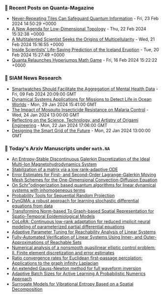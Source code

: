 ### 📝 Recent Posts on Quanta-Magazine
<!-- quanta starts -->
* <a href="https://www.quantamagazine.org/never-repeating-tiles-can-safeguard-quantum-information-20240223/">Never-Repeating Tiles Can Safeguard Quantum Information</a> - Fri, 23 Feb 2024 14:50:29 +0000
* <a href="https://www.quantamagazine.org/a-new-agenda-for-low-dimensional-topology-20240222/">A New Agenda for Low-Dimensional Topology</a> - Thu, 22 Feb 2024 15:32:38 +0000
* <a href="https://www.quantamagazine.org/a-multitalented-scientist-seeks-the-origins-of-multicellularity-20240221/">A Multitalented Scientist Seeks the Origins of Multicellularity</a> - Wed, 21 Feb 2024 15:16:55 +0000
* <a href="https://www.quantamagazine.org/inside-scientists-life-saving-prediction-of-the-iceland-eruption-20240220/">Inside Scientists’ Life-Saving Prediction of the Iceland Eruption</a> - Tue, 20 Feb 2024 15:27:49 +0000
* <a href="https://www.quantamagazine.org/quanta-relaunches-hyperjumps-math-game-20240216/">Quanta Relaunches Hyperjumps Math Game</a> - Fri, 16 Feb 2024 15:22:22 +0000
<!-- quanta ends -->

### 📝 SIAM News Research
<!-- siam-news starts -->
* <a href="https://sinews.siam.org/Details-Page/smartwatches-should-facilitate-the-aggregation-of-mental-health-data">Smartwatches Should Facilitate the Aggregation of Mental Health Data</a> - Fri, 09 Feb 2024 20:09:00 GMT
* <a href="https://sinews.siam.org/Details-Page/dynamical-systems-applications-for-missions-to-detect-life-in-ocean-worlds">Dynamical Systems Applications for Missions to Detect Life in Ocean Worlds</a> - Mon, 29 Jan 2024 15:41:00 GMT
* <a href="https://sinews.siam.org/Details-Page/the-impact-of-mosquito-insecticide-resistance-on-malaria-control">The Impact of Mosquito Insecticide Resistance on Malaria Control</a> - Wed, 24 Jan 2024 13:00:00 GMT
* <a href="https://sinews.siam.org/Details-Page/reflecting-on-the-science-technology-and-artistry-of-origami-engineering">Reflecting on the Science, Technology, and Artistry of Origami Engineering</a> - Mon, 22 Jan 2024 17:06:00 GMT
* <a href="https://sinews.siam.org/Details-Page/designing-the-smart-grid-of-the-future">Designing the Smart Grid of the Future</a> - Mon, 22 Jan 2024 13:00:00 GMT
<!-- siam-news ends -->

### 📝 Today's Arxiv Manuscripts under ``math.NA``
<!-- arxiv-math-na starts -->
* <a href="https://arxiv.org/abs/2402.14615">An Entropy-Stable Discontinuous Galerkin Discretization of the Ideal Multi-Ion Magnetohydrodynamics System</a>
* <a href="https://arxiv.org/abs/2402.14657">Stabilization of a matrix via a low rank-adaptive ODE</a>
* <a href="https://arxiv.org/abs/2402.14691">Error Estimates for First- and Second-Order Lagrange-Galerkin Moving Mesh Schemes for the One-Dimensional Convection-Diffusion Equation</a>
* <a href="https://arxiv.org/abs/2402.14696">On Schr"odingerization based quantum algorithms for linear dynamical systems with inhomogeneous terms</a>
* <a href="https://arxiv.org/abs/2402.14026">Probability Tools for Sequential Random Projection</a>
* <a href="https://arxiv.org/abs/2402.14475">DynGMA: a robust approach for learning stochastic differential equations from data</a>
* <a href="https://arxiv.org/abs/2402.14539">Transforming Norm-based To Graph-based Spatial Representation for Spatio-Temporal Epidemiological Models</a>
* <a href="https://arxiv.org/abs/2402.14646">CoLoRA: Continuous low-rank adaptation for reduced implicit neural modeling of parameterized partial differential equations</a>
* <a href="https://arxiv.org/abs/2006.12091">Adaptive Parameter Tuning for Reachability Analysis of Linear Systems</a>
* <a href="https://arxiv.org/abs/2209.09321">Fully-Automated Verification of Linear Systems Using Inner- and Outer-Approximations of Reachable Sets</a>
* <a href="https://arxiv.org/abs/2303.03060">Numerical analysis of a nonsmooth quasilinear elliptic control problem: II. Finite element discretization and error estimates</a>
* <a href="https://arxiv.org/abs/2210.09023">Ratio convergence rates for Euclidean first-passage percolation: Applications to the graph infinity Laplacian</a>
* <a href="https://arxiv.org/abs/2302.04124">An extended Gauss-Newton method for full waveform inversion</a>
* <a href="https://arxiv.org/abs/2306.05843">Adaptive Batch Sizes for Active Learning A Probabilistic Numerics Approach</a>
* <a href="https://arxiv.org/abs/2402.12744">Surrogate Models for Vibrational Entropy Based on a Spatial Decomposition</a>
<!-- arxiv-math-na ends -->
